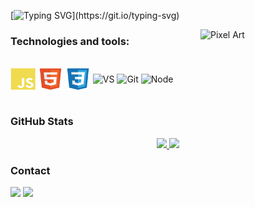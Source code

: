 [![Typing SVG](https://readme-typing-svg.herokuapp.com?font=Fira+Code&pause=1000&color=5300D3&center=falso&vCenter=falso&repeat=verdadeiro&random=falso&width=435&lines=Hi%2C+everyone!+I'm+Gabriel+Braz.;Welcome+to+my+Github+profile!)](https://git.io/typing-svg)

<img src="https://i.pinimg.com/originals/b1/fb/aa/b1fbaa710ffd9404cbf9564bfafa2811.gif" alt="Pixel Art" align="right" width="200">

### Technologies and tools:

<div style="display: inline_block"><br>
  <img align="center" alt="Js" height="35" width="40" src="https://raw.githubusercontent.com/devicons/devicon/master/icons/javascript/javascript-plain.svg">
  <img align="center" alt="HTML" height="35" width="40" src="https://raw.githubusercontent.com/devicons/devicon/master/icons/html5/html5-original.svg">
  <img align="center" alt="CSS" height="35" width="40" src="https://raw.githubusercontent.com/devicons/devicon/master/icons/css3/css3-original.svg">
  <img align="center" alt="VS" height="35" width="40" src="https://cdn.jsdelivr.net/gh/devicons/devicon/icons/vscode/vscode-original.svg">
  <img align="center" alt="Git" height="35" width="40" src="https://cdn.jsdelivr.net/gh/devicons/devicon/icons/git/git-original.svg">
  <img align="center" alt="Node" height="35" width="40" src="https://cdn.jsdelivr.net/gh/devicons/devicon@latest/icons/threedsmax/threedsmax-original.svg">
          
                    
</div><br>

### GitHub Stats

<div align="center" style="display: flex; justify-content: center;">
  <a href="https://github.com/gabrielhbrz">
    <img height="195px" src="https://github-readme-stats.vercel.app/api?username=gabrielhbrz&show_icons=true&theme=one_dark_pro&include_all_commits=true&count_private=true"/>
    <img height="195px" src="https://github-readme-stats.vercel.app/api/top-langs/?username=gabrielhbrz&layout=compact&langs_count=7&theme=one_dark_pro"/>
  </a>
</div>
    
### Contact

<div> 
  <a href="https://www.linkedin.com/in/gabriel-hon%C3%B3rio-47558722a/" target="_blank"><img src="https://img.shields.io/badge/-LinkedIn-%230077B5?style=for-the-badge&logo=linkedin&logoColor=white" target="_blank"></a> 
  <a href=""><img src="https://img.shields.io/badge/-Gmail-%23333?style=for-the-badge&logo=gmail&logoColor=white" target="_blank"></a>
</div>
